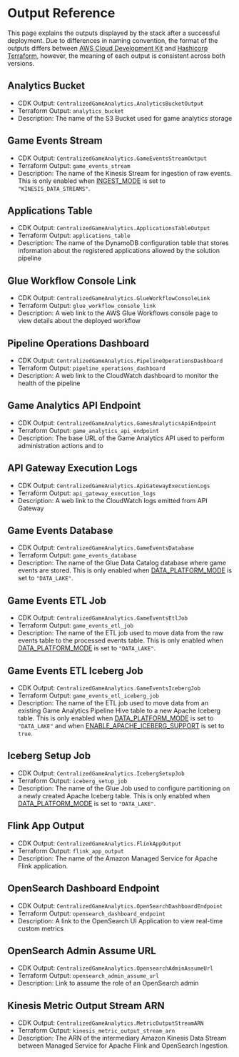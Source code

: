 # Output Reference

This page explains the outputs displayed by the stack after a successful deployment. Due to differences in naming convention, the format of the outputs differs between [AWS Cloud Development Kit](https://docs.aws.amazon.com/AWSCloudFormation/latest/UserGuide/outputs-section-structure.html) and [Hashicorp Terraform](https://developer.hashicorp.com/terraform/language/style#outputs), however, the meaning of each output is consistent across both versions.

## Analytics Bucket

- CDK Output: `CentralizedGameAnalytics.AnalyticsBucketOutput`
- Terraform Output: `analytics_bucket`
- Description: The name of the S3 Bucket used for game analytics storage

## Game Events Stream

- CDK Output: `CentralizedGameAnalytics.GameEventsStreamOutput`
- Terraform Output: `game_events_stream`
- Description: The name of the Kinesis Stream for ingestion of raw events. This is only enabled when [INGEST_MODE](config-reference.md#data-platform-options) is set to `"KINESIS_DATA_STREAMS"`.

## Applications Table

- CDK Output: `CentralizedGameAnalytics.ApplicationsTableOutput`
- Terraform Output: `applications_table`
- Description: The name of the DynamoDB configuration table that stores information about the registered applications allowed by the solution pipeline

## Glue Workflow Console Link

- CDK Output: `CentralizedGameAnalytics.GlueWorkflowConsoleLink`
- Terraform Output: `glue_workflow_console_link`
- Description: A web link to the AWS Glue Workflows console page to view details about the deployed workflow

## Pipeline Operations Dashboard

- CDK Output: `CentralizedGameAnalytics.PipelineOperationsDashboard`
- Terraform Output: `pipeline_operations_dashboard`
- Description: A web link to the CloudWatch dashboard to monitor the health of the pipeline

## Game Analytics API Endpoint

- CDK Output: `CentralizedGameAnalytics.GamesAnalyticsApiEndpoint`
- Terraform Output: `game_analytics_api_endpoint`
- Description: The base URL of the Game Analytics API used to perform administration actions and to

## API Gateway Execution Logs

- CDK Output: `CentralizedGameAnalytics.ApiGatewayExecutionLogs`
- Terraform Output: `api_gateway_execution_logs`
- Description: A web link to the CloudWatch logs emitted from API Gateway

## Game Events Database

- CDK Output: `CentralizedGameAnalytics.GameEventsDatabase`
- Terraform Output: `game_events_database`
- Description: The name of the Glue Data Catalog database where game events are stored. This is only enabled when [DATA_PLATFORM_MODE](config-reference.md#data-platform-options) is set to `"DATA_LAKE"`.

## Game Events ETL Job

- CDK Output: `CentralizedGameAnalytics.GameEventsEtlJob`
- Terraform Output: `game_events_etl_job`
- Description: The name of the ETL job used to move data from the raw events table to the processed events table. This is only enabled when [DATA_PLATFORM_MODE](config-reference.md#data-platform-options) is set to `"DATA_LAKE"`.

## Game Events ETL Iceberg Job

- CDK Output: `CentralizedGameAnalytics.GameEventsIcebergJob`
- Terraform Output: `game_events_etl_iceberg_job`
- Description: The name of the ETL job used to move data from an existing Game Analytics Pipeline Hive table to a new Apache Iceberg table. This is only enabled when [DATA_PLATFORM_MODE](config-reference.md#data-platform-options) is set to `"DATA_LAKE"` and when [ENABLE_APACHE_ICEBERG_SUPPORT](config-reference.md#data-platform-options) is set to `true`.

## Iceberg Setup Job

- CDK Output: `CentralizedGameAnalytics.IcebergSetupJob`
- Terraform Output: `iceberg_setup_job`
- Description: The name of the Glue Job used to configure partitioning on a newly created Apache Iceberg table. This is only enabled when [DATA_PLATFORM_MODE](config-reference.md#data-platform-options) is set to `"DATA_LAKE"`.

## Flink App Output

- CDK Output: `CentralizedGameAnalytics.FlinkAppOutput`
- Terraform Output: `flink_app_output`
- Description: The name of the Amazon Managed Service for Apache Flink application.

## OpenSearch Dashboard Endpoint

- CDK Output: `CentralizedGameAnalytics.OpenSearchDashboardEndpoint`
- Terraform Output: `opensearch_dashboard_endpoint`
- Description: A link to the OpenSearch UI Application to view real-time custom metrics

## OpenSearch Admin Assume URL

- CDK Output: `CentralizedGameAnalytics.OpensearchAdminAssumeUrl`
- Terraform Output: `opensearch_admin_assume_url`
- Description: Link to assume the role of an OpenSearch admin

## Kinesis Metric Output Stream ARN

- CDK Output: `CentralizedGameAnalytics.MetricOutputStreamARN`
- Terraform Output: `kinesis_metric_output_stream_arn`
- Description: The ARN of the intermediary Amazon Kinesis Data Stream between Managed Service for Apache Flink and OpenSearch Ingestion.